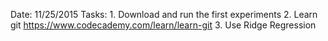 Date: 11/25/2015
Tasks:  1. Download and run the first experiments
        2. Learn git https://www.codecademy.com/learn/learn-git
        3. Use Ridge Regression
